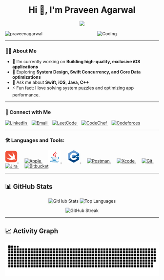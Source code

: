 <h1 align="center">Hi 👋, I'm Praveen Agarwal</h1>

<p align="center">
  <a href="https://github.com/DenverCoder1/readme-typing-svg">
    <img src="https://readme-typing-svg.herokuapp.com?lines=iOS+Developer;Always+Learning+and+Building&center=true&width=380&height=45">
  </a>
</p>

<img align="right" src="https://github.com/SP-XD/SP-XD/blob/main/images/dev-working_rounded.gif?raw=true" alt="Coding" width="40%"/>

<p align="left"> 
  <img src="https://komarev.com/ghpvc/?username=praveenagarwal&label=Profile%20views&color=0e75b6&style=flat" alt="praveenagarwal" />
</p>

---

### 👨‍💻 About Me
- 🔭 I’m currently working on **Building high-quality, exclusive iOS applications**
- 🌱 Exploring **System Design, Swift Concurrency, and Core Data optimizations**
- 💬 Ask me about **Swift, iOS, Java, C++**
- ⚡ Fun fact: I love solving system puzzles and optimizing app performance.

---

### 🔗 Connect with Me
<p align="left">
  <a href="https://www.linkedin.com/in/praveenagarwal01/" target="_blank" title="LinkedIn">
    <img src="https://img.icons8.com/color/48/linkedin.png" alt="LinkedIn" height="30" width="40"/>
  </a>&nbsp;&nbsp;

  <a href="mailto:praveenagarwal0901@gmail.com" target="_blank" title="Email">
    <img src="https://img.icons8.com/color/48/gmail-new.png" alt="Email" height="30" width="40"/>
  </a>&nbsp;&nbsp;

  <a href="https://leetcode.com/u/Praveen_Agarwal/" target="_blank" title="LeetCode">
    <img src="https://img.icons8.com/external-tal-revivo-shadow-tal-revivo/48/external-level-up-your-coding-skills-and-quickly-land-a-job-logo-shadow-tal-revivo.png" alt="LeetCode" height="30" width="40"/>
  </a>&nbsp;&nbsp;

  <a href="https://www.codechef.com/users/musicxcode" target="_blank" title="CodeChef">
    <img src="https://img.icons8.com/color/48/codechef.png" alt="CodeChef" height="30" width="40"/>
  </a>&nbsp;&nbsp;

  <a href="https://codeforces.com/profile/praveenagarwal0901" target="_blank" title="Codeforces">
    <img src="https://art.npanuhin.me/SVG/Codeforces/Codeforces.colored.svg" alt="Codeforces" height="30" width="40"/>
  </a>
</p>


---

### 🛠️ Languages and Tools:
<p align="left">
  <a href="https://developer.apple.com/swift/" target="_blank" title="Swift">
    <img src="https://raw.githubusercontent.com/devicons/devicon/master/icons/swift/swift-original.svg" alt="Swift" width="40" height="40"/>
  </a>&nbsp;&nbsp;&nbsp;&nbsp;

  <a href="https://developer.apple.com/" target="_blank" title="Apple">
    <img src="https://img.icons8.com/color/48/000000/mac-os.png" alt="Apple" width="40" height="40"/>
  </a>&nbsp;&nbsp;&nbsp;&nbsp;

  <a href="https://www.java.com/" target="_blank" title="Java">
    <img src="https://raw.githubusercontent.com/devicons/devicon/master/icons/java/java-original.svg" alt="Java" width="40" height="40"/>
  </a>&nbsp;&nbsp;&nbsp;&nbsp;

  <a href="https://www.w3schools.com/cpp/" target="_blank" title="C++">
    <img src="https://raw.githubusercontent.com/devicons/devicon/master/icons/cplusplus/cplusplus-original.svg" alt="C++" width="40" height="40"/>
  </a>&nbsp;&nbsp;&nbsp;&nbsp;

  <a href="https://www.postman.com/" target="_blank" title="Postman">
    <img src="https://www.vectorlogo.zone/logos/getpostman/getpostman-icon.svg" alt="Postman" width="40" height="40"/>
  </a>&nbsp;&nbsp;&nbsp;&nbsp;

  <a href="https://developer.apple.com/xcode/" target="_blank" title="Xcode">
    <img src="https://img.icons8.com/color/48/000000/xcode.png" alt="Xcode" width="40" height="40"/>
  </a>&nbsp;&nbsp;&nbsp;&nbsp;

  <a href="https://git-scm.com/" target="_blank" title="Git">
    <img src="https://www.vectorlogo.zone/logos/git-scm/git-scm-icon.svg" alt="Git" width="40" height="40"/>
  </a>&nbsp;&nbsp;&nbsp;&nbsp;

  <a href="https://www.atlassian.com/software/jira" target="_blank" title="Jira">
    <img src="https://www.vectorlogo.zone/logos/atlassian_jira/atlassian_jira-icon.svg" alt="Jira" width="40" height="40"/>
  </a>&nbsp;&nbsp;&nbsp;&nbsp;

  <a href="https://bitbucket.org/" target="_blank" title="Bitbucket">
    <img src="https://www.vectorlogo.zone/logos/bitbucket/bitbucket-icon.svg" alt="Bitbucket" width="40" height="40"/>
  </a>
</p>

---

## 📊 GitHub Stats

<p align="center">
  <img src="https://github-readme-stats.vercel.app/api?username=Praveen-Agarwal&show_icons=true&theme=tokyonight&hide_border=true" alt="GitHub Stats" height="150"/>
  <img src="https://github-readme-stats.vercel.app/api/top-langs/?username=Praveen-Agarwal&layout=compact&theme=tokyonight&hide_border=true" alt="Top Languages" height="150"/>
</p>

<p align="center">
  <img src="https://github-readme-streak-stats.herokuapp.com/?user=Praveen-Agarwal&theme=tokyonight&hide_border=true" alt="GitHub Streak" />
</p>

---

## 📈 Activity Graph

<p align="center">
  <img src="https://raw.githubusercontent.com/Elanza-48/Elanza-48/main/resources/img/github-contribution-grid-snake.svg" alt="Contribution Snake"/>
</p>


